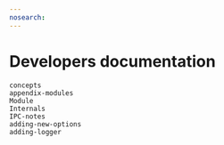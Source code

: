 ```yaml
---
nosearch:
---
```


# Developers documentation

```{toctree}
concepts
appendix-modules
Module
Internals
IPC-notes
adding-new-options
adding-logger
```
